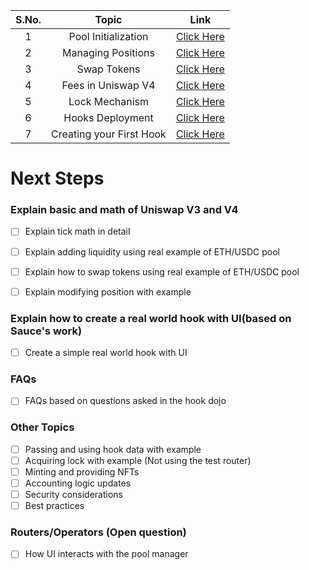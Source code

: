 | S.No. |          Topic           |                    Link                    |
|:-----:|:------------------------:|:------------------------------------------:|
|   1   |   Pool Initialization    |  [Click Here](/01_Pool_Initialization.md)  |
|   2   |    Managing Positions    |   [Click Here](/02_Managing_Position.md)   |
|   3   |       Swap Tokens        |     [Click Here](/04_swap_routing.md)      |
|   4   |    Fees in Uniswap V4    |       [Click Here](/03_take_fees.md)       |
|   5   |      Lock Mechanism      | [Click Here](/05_lock_flash_accounting.md) |
|   6   |     Hooks Deployment     |      [Click Here](/06_deployment.md)       |
|   7   | Creating your First Hook |       [Click Here](/hooks/README.md)       |



# Next Steps

### Explain basic and math of Uniswap V3 and V4
- [ ] Explain tick math in detail
- [ ] Explain adding liquidity using real example of ETH/USDC pool
- [ ] Explain how to swap tokens using real example of ETH/USDC pool
- [ ] Explain modifying position with example


### Explain how to create a real world hook with UI(based on Sauce's work)
- [ ] Create a simple real world hook with UI

### FAQs
- [ ] FAQs based on questions asked in the hook dojo

### Other Topics
- [ ] Passing and using hook data with example
- [ ] Acquiring lock with example (Not using the test router)
- [ ] Minting and providing NFTs
- [ ] Accounting logic updates
- [ ] Security considerations
- [ ] Best practices
  
### Routers/Operators (Open question)
- [ ] How UI interacts with the pool manager


